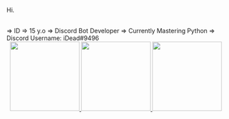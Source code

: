 Hi.

<br>
=> ID
=> 15 y.o
=> Discord Bot Developer
=> Currently Mastering Python
=> Discord Username: iDead#9496
<br>

<div align="center">
  <a href="https://github.com/iDeadXD">
  <img height="160em" src="https://github-readme-stats.vercel.app/api?username=iDeadXD&show_icons=true&theme=dark&include_all_commits=true&count_private=true"/>
  <img height="160em" src="https://github-readme-stats.vercel.app/api/top-langs/?username=iDeadXD&layout=compact&langs_count=7&theme=dark"/>
  <img height="160em" src="https://github-profile-trophy.vercel.app/?username=iDeadXD&theme=monokai&column=7&no-frame=true"></a>
</div>
